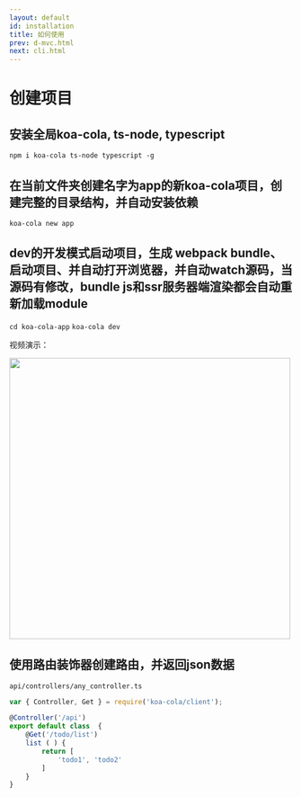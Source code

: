 ```yaml
---
layout: default
id: installation
title: 如何使用
prev: d-mvc.html
next: cli.html
---
```



<!-- koa-cola支持node.js的版本包括7.6和8，建议使用8，因为8.0使用的最新的v8版本，而且8.0会在[今年10月正式激活LTS](https://github.com/nodejs/LTS)，因为koa-cola的async/await是原生方式使用没有经过transform，所以不支持node7.6以下的node版本。 -->

# 创建项目

## 安装全局koa-cola, ts-node, typescript
`npm i koa-cola ts-node typescript -g` 

## 在当前文件夹创建名字为app的新koa-cola项目，创建完整的目录结构，并自动安装依赖
`koa-cola new app` 

## dev的开发模式启动项目，生成 webpack bundle、启动项目、并自动打开浏览器，并自动watch源码，当源码有修改，bundle js和ssr服务器端渲染都会自动重新加载module
`cd koa-cola-app`
`koa-cola dev` 

视频演示：

<a href="http://www.koa-cola.com/doc/video/koa-cola-dev.mp4" target="_blank"><img src="http://www.koa-cola.com/doc/video/poster.png" width="500" /></a>

## 使用路由装饰器创建路由，并返回json数据

`api/controllers/any_controller.ts`

```javascript
var { Controller, Get } = require('koa-cola/client');

@Controller('/api')
export default class  {
    @Get('/todo/list')
    list ( ) {
        return [
            'todo1', 'todo2'
        ]
    }
}
```




